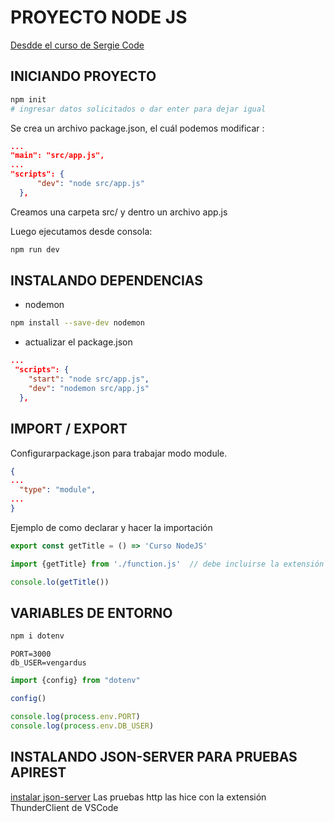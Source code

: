 # PROYECTO NODE JS

[Desdde el curso de Sergie Code](https://www.youtube.com/watch?v=I17ln313Pjk&t=4063s)

## INICIANDO PROYECTO

```bash
npm init 
# ingresar datos solicitados o dar enter para dejar igual
```

Se crea un archivo package.json, el cuál podemos modificar :

```json
...
"main": "src/app.js",
...
"scripts": {
      "dev": "node src/app.js"
  },
```

Creamos una carpeta src/ y dentro un archivo app.js

Luego ejecutamos desde consola:

```bash
npm run dev
```

## INSTALANDO DEPENDENCIAS

- nodemon

```bash
npm install --save-dev nodemon
```

- actualizar el package.json

```json
...
 "scripts": {
    "start": "node src/app.js",
    "dev": "nodemon src/app.js"
  },
```

## IMPORT / EXPORT

Configurarpackage.json para trabajar modo module.

```json
{
...
  "type": "module",
...
}
```

Ejemplo de como declarar y hacer la importación

```js fnction.js
export const getTitle = () => 'Curso NodeJS'
```

```js app.js
import {getTitle} from './function.js'  // debe incluirse la extensión del fichero

console.lo(getTitle())
```

## VARIABLES DE ENTORNO

```bash
npm i dotenv
```

```text   file .env
PORT=3000
db_USER=vengardus
```

```js   app.js
import {config} from "dotenv"

config()

console.log(process.env.PORT)
console.log(process.env.DB_USER)
```

## INSTALANDO JSON-SERVER PARA PRUEBAS APIREST

[instalar json-server](https://www.npmjs.com/package/json-server)
Las pruebas http las hice con la extensión ThunderClient de VSCode
